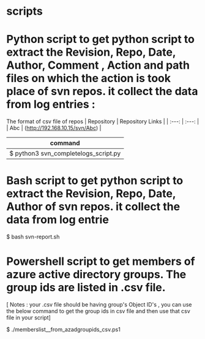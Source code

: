 # scripts

# Python script to get python script to extract the Revision, Repo, Date, Author, Comment , Action and path files on which the action is took place of svn repos. it collect the data from log entries :
The format of csv file of repos 
| Repository | Repository Links   |
| :---:      |    :---:           | 
| Abc        | (http://192.168.10.15/svn/Abc)                | 

| command    |
| :---:      | 
| $ python3 svn_completelogs_script.py |


# Bash script to get python script to extract the Revision, Repo, Date, Author of svn repos. it collect the data from log entrie
$ bash svn-report.sh

# Powershell script to get members of azure active directory groups. The group ids are listed in .csv file.
[ Notes : your .csv file should be having group's Object ID's , you can use the below command to get the group ids in csv file and then use that csv file in your script]

$ ./memberslist__from_azadgroupids_csv.ps1

  
